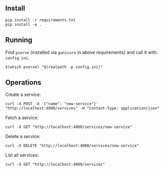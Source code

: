 ## Install 

```shell
pip install -r requirements.txt
pip install -e . 
```

## Running

Find `pserve` (installed via `gunicorn` in above requirements) and call it with `config.ini`.

```shell
$(which pserve) "$(realpath -p config.ini)"
```


## Operations

Create a service: 

```shell
curl -X POST -d '{"name": "new-service"}' "http://localhost:4000/services" -H "Content-Type: application/json"
```

Fetch a service:
```shell
curl -X GET "http://localhost:4000/services/new-service"
```

Delete a service:
```shell
curl -X DELETE "http://localhost:4000/services/new-service"
```

List all services:
```shell
curl -X GET "http://localhost:4000/services"
```
